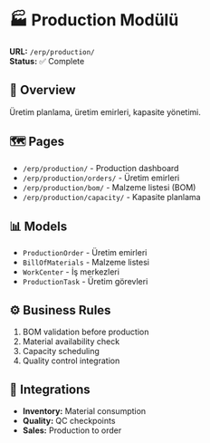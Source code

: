 # 🏭 Production Modülü

**URL:** `/erp/production/`  
**Status:** ✅ Complete  

## 🎯 Overview
Üretim planlama, üretim emirleri, kapasite yönetimi.

## 🗺️ Pages
- `/erp/production/` - Production dashboard
- `/erp/production/orders/` - Üretim emirleri
- `/erp/production/bom/` - Malzeme listesi (BOM)
- `/erp/production/capacity/` - Kapasite planlama

## 📊 Models
- `ProductionOrder` - Üretim emirleri
- `BillOfMaterials` - Malzeme listesi
- `WorkCenter` - İş merkezleri
- `ProductionTask` - Üretim görevleri

## ⚙️ Business Rules
1. BOM validation before production
2. Material availability check
3. Capacity scheduling
4. Quality control integration

## 🔗 Integrations
- **Inventory:** Material consumption
- **Quality:** QC checkpoints
- **Sales:** Production to order 